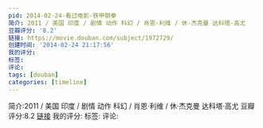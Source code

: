 ```yaml
---
pid: 2014-02-24-看过电影-铁甲钢拳
简介: 2011 / 美国 印度 / 剧情 动作 科幻 / 肖恩·利维 / 休·杰克曼 达科塔·高尤
豆瓣评分: '8.2'
链接: https://movie.douban.com/subject/1972729/
创建时间: '2014-02-24 21:17:56'
我的评分:
标签:
评论:
tags: [douban]
categories: [timeline]
---
```

简介:2011 / 美国 印度 / 剧情 动作 科幻 / 肖恩·利维 / 休·杰克曼 达科塔·高尤
豆瓣评分:8.2
[链接](https://movie.douban.com/subject/1972729/)
我的评分:
标签:
评论:
